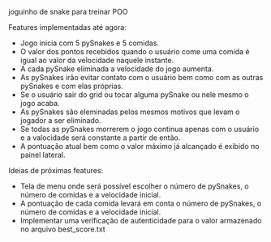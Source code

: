 joguinho de snake para treinar POO

Features implementadas até agora:
- Jogo inicia com 5 pySnakes e 5 comidas.
- O valor dos pontos recebidos quando o usuário come uma comida é igual ao valor da velocidade naquele instante.
- A cada pySnake eliminada a velocidade do jogo aumenta.
- As pySnakes irão evitar contato com o usuário bem como com as outras pySnakes e com elas próprias.
- Se o usuário sair do grid ou tocar alguma pySnake ou nele mesmo o jogo acaba.
- As pySnakes são eleminadas pelos mesmos motivos que levam o jogador a ser eliminado.
- Se todas as pySnakes morrerem o jogo continua apenas com o usuário e a valocidade será constante a partir de então.
- A pontuação atual bem como o valor máximo já alcançado é exibido no painel lateral.

Ideias de próximas features:
- Tela de menu onde será possível escolher o número de pySnakes, o número de comidas e a velocidade inicial.
- A pontuação de cada comida levará em conta o número de pySnakes, o número de comidas e a velocidade inicial.
- Implementar uma verificação de autenticidade para o valor armazenado no arquivo best_score.txt